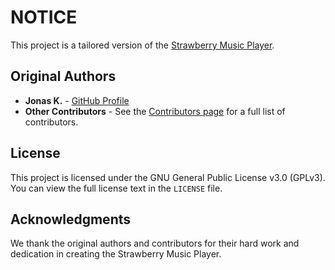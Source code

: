 # NOTICE

This project is a tailored version of the [Strawberry Music Player](https://github.com/strawberrymusicplayer/strawberry).

## Original Authors
- **Jonas K.** - [GitHub Profile](https://github.com/jonask)
- **Other Contributors** - See the [Contributors page](https://github.com/strawberrymusicplayer/strawberry/graphs/contributors) for a full list of contributors.

## License
This project is licensed under the GNU General Public License v3.0 (GPLv3). You can view the full license text in the `LICENSE` file.

## Acknowledgments
We thank the original authors and contributors for their hard work and dedication in creating the Strawberry Music Player.
